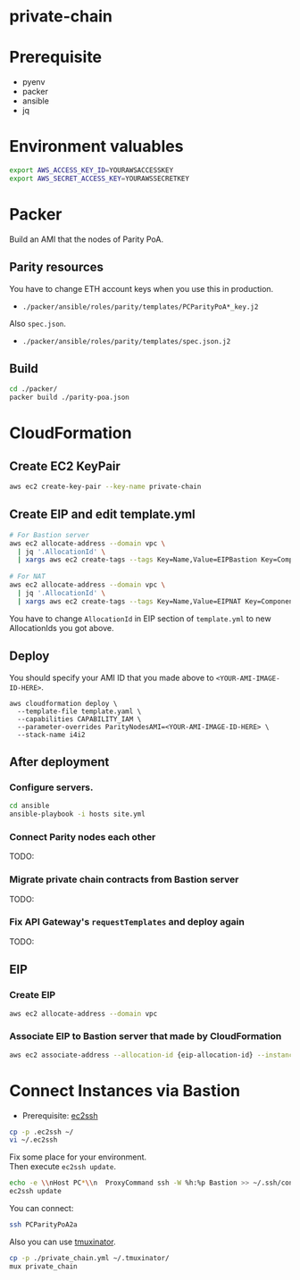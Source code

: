 # private-chain

# Prerequisite
- pyenv
- packer
- ansible
- jq

# Environment valuables
```bash
export AWS_ACCESS_KEY_ID=YOURAWSACCESSKEY
export AWS_SECRET_ACCESS_KEY=YOURAWSSECRETKEY
``` 

# Packer
Build an AMI that the nodes of Parity PoA.  

## Parity resources
You have to change ETH account keys when you use this in production.
- `./packer/ansible/roles/parity/templates/PCParityPoA*_key.j2`

Also `spec.json`.
- `./packer/ansible/roles/parity/templates/spec.json.j2`

## Build
```bash
cd ./packer/
packer build ./parity-poa.json
```

# CloudFormation


## Create EC2 KeyPair
```bash
aws ec2 create-key-pair --key-name private-chain
```

## Create EIP and edit template.yml
```bash
# For Bastion server
aws ec2 allocate-address --domain vpc \
  | jq '.AllocationId' \
  | xargs aws ec2 create-tags --tags Key=Name,Value=EIPBastion Key=Component,Value=PrivateChain --resources
  
# For NAT
aws ec2 allocate-address --domain vpc \
  | jq '.AllocationId' \
  | xargs aws ec2 create-tags --tags Key=Name,Value=EIPNAT Key=Component,Value=PrivateChain --resources  
```
You have to change `AllocationId` in EIP section of `template.yml` to new AllocationIds you got above.

## Deploy
You should specify your AMI ID that you made above to `<YOUR-AMI-IMAGE-ID-HERE>`.

```bash;
aws cloudformation deploy \
  --template-file template.yaml \
  --capabilities CAPABILITY_IAM \
  --parameter-overrides ParityNodesAMI=<YOUR-AMI-IMAGE-ID-HERE> \
  --stack-name i4i2
```

## After deployment

### Configure servers.
```bash
cd ansible
ansible-playbook -i hosts site.yml
```

### Connect Parity nodes each other
TODO:

### Migrate private chain contracts from Bastion server
TODO:

### Fix API Gateway's `requestTemplates` and deploy again
TODO:

## EIP

### Create EIP
```bash
aws ec2 allocate-address --domain vpc
```

### Associate EIP to Bastion server that made by CloudFormation  

```bash
aws ec2 associate-address --allocation-id {eip-allocation-id} --instance {bastion-server-instance-id}
```

# Connect Instances via Bastion
- Prerequisite: [ec2ssh](https://github.com/mirakui/ec2ssh) 

```bash
cp -p .ec2ssh ~/
vi ~/.ec2ssh
```

Fix some place for your environment.  
Then execute `ec2ssh update`.

```bash
echo -e \\nHost PC*\\n  ProxyCommand ssh -W %h:%p Bastion >> ~/.ssh/config 
ec2ssh update
```

You can connect:

```bash
ssh PCParityPoA2a
```

Also you can use [tmuxinator](https://github.com/tmuxinator/tmuxinator).
```bash
cp -p ./private_chain.yml ~/.tmuxinator/
mux private_chain
```
